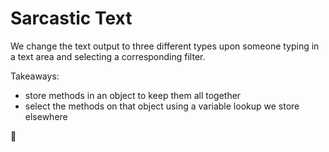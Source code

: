 # Sarcastic Text

We change the text output to three different types upon someone typing in a text area and selecting a corresponding filter. 

Takeaways:
  * store methods in an object to keep them all together
  * select the methods on that object using a variable lookup we store elsewhere

🦎